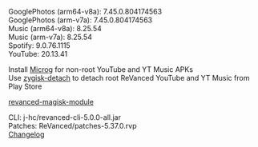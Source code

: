 GooglePhotos (arm64-v8a): 7.45.0.804174563  
GooglePhotos (arm-v7a): 7.45.0.804174563  
Music (arm64-v8a): 8.25.54  
Music (arm-v7a): 8.25.54  
Spotify: 9.0.76.1115  
YouTube: 20.13.41  

Install [Microg](https://github.com/ReVanced/GmsCore/releases) for non-root YouTube and YT Music APKs  
Use [zygisk-detach](https://github.com/j-hc/zygisk-detach) to detach root ReVanced YouTube and YT Music from Play Store  

[revanced-magisk-module](https://github.com/j-hc/revanced-magisk-module)
  
CLI: j-hc/revanced-cli-5.0.0-all.jar  
Patches: ReVanced/patches-5.37.0.rvp  
[Changelog](https://github.com/ReVanced/revanced-patches/releases/tag/v5.37.0)  
